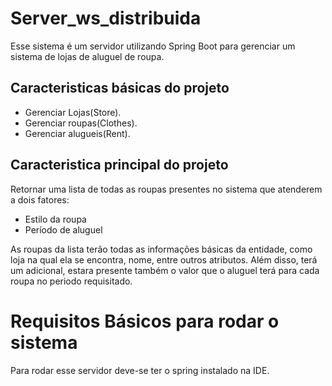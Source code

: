 # Server_ws_distribuida

Esse sistema é um servidor utilizando Spring Boot para gerenciar um sistema de lojas de aluguel de roupa.

## Caracteristicas básicas do projeto
* Gerenciar Lojas(Store).
* Gerenciar roupas(Clothes).
* Gerenciar alugueis(Rent).

## Caracteristica principal do projeto
Retornar uma lista de todas as roupas presentes no sistema que atenderem a dois fatores:
* Estilo da roupa
* Período de aluguel

As roupas da lista terão todas as informações básicas da entidade, como loja na qual ela se encontra, nome, entre outros atributos. Além disso,
terá um adicional, estara presente também o valor que o aluguel terá para cada roupa no periodo requisitado.

# Requisitos Básicos para rodar o sistema
Para rodar esse servidor deve-se ter o spring instalado na IDE.
